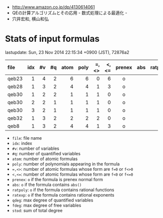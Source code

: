 

- http://www.amazon.co.jp/dp/4130614061
- QEの計算アルゴリズムとその応用 - 数式処理による最適化 -
- 穴井宏和, 横山和弘


# Stats of input formulas

lastupdate: Sun, 23 Nov 2014 22:15:34 +0900 (JST), 72876a2

|                  file|idx|#v|#q|atom|poly|=,<>|<,<=|prenex|abs|ratpoly|ratexp|qdeg|fdeg|stod|
|:----|--:|--:|--:|--:|--:|--:|--:|:-:|:-:|:-:|:-:|--:|--:|--:|
|qeb23                 | 1| 4| 2|  6| 6| 0| 6|o| | | | 1| 2|11|
|qeb28                 | 1| 3| 2|  4| 4| 1| 3|o| | | | 2| 2|12|
|qeb30                 | 1| 2| 2|  1| 1| 1| 0|o| | | | 2| 0| 8|
|qeb30                 | 2| 2| 1|  1| 1| 1| 0|o| | | | 2| 2| 8|
|qeb30                 | 3| 2| 1|  1| 1| 1| 0|o| | | | 2| 2| 8|
|qeb32                 | 1| 3| 2|  2| 2| 2| 0|o| | | | 1| 1| 9|
|qeb8                  | 1| 3| 2|  4| 4| 1| 3|o| | | | 2| 1| 8|

- `file`: file name
- `idx`: index
- `#v`: number of variables
- `#q`: number of quantified variables
- `atom`: number of atomic formulas
- `poly`: number of polynomials appearing in the formula
- `=,<>`: number of atomic formulas whose form are `f=0` or `f<>0`
- `<,<=`: number of atomic formulas whose form are `f<0` or `f<=0`
- `prenex`: `o` if the formula is prenex normal form
- `abs`: `o` if the formula contains `abs()`
- `ratpoly`: `o` if the formula contains rational functions
- `ratexp`: `o` if the formula contains rational exponents
- `qdeg`: max degree of quantified variables
- `fdeg`: max degree of free variables
- `stod`: sum of total degree

